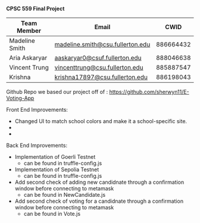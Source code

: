 **CPSC 559 Final Project**

|Team Member | Email | CWID |
|-------|------|--------|
|Madeline Smith| madeline.smith@csu.fullerton.edu| 886664432|
|Aria Askaryar| aaskaryar0@csuf.fullerton.edu| 888046638 |
|Vincent Trung| vincenttrung@csu.fullerton.edu| 885887547|
|Krishna| krishna17897@csu.fullerton.edu| 886198043|

Github Repo we based our project off of : https://github.com/sherwyn11/E-Voting-App


Front End Improvements:

* Changed UI to match school colors and make it a school-specific site. 
*  
* 


Back End Improvements:
* Implementation of Goerli Testnet 
  * can be found in truffle-config.js
* Implementation of Sepolia Testnet
  * can be found in truffle-config.js
* Add second check of adding new candidnate through a confirmation window before connecting to metamask
  * can be found in NewCandidate.js
* Add second check of voting for a candidnate through a confirmation window before connecting to metamask
  * can be found in Vote.js
